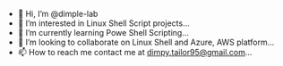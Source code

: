 - 👋 Hi, I’m @dimple-lab
- 👀 I’m interested in Linux Shell Script projects...
- 🌱 I’m currently learning Powe Shell Scripting...
- 💞️ I’m looking to collaborate on Linux Shell and Azure, AWS platform...
- 📫 How to reach me contact me at dimpy.tailor95@gmail.com...

<!---
dimple-lab/dimple-lab is a ✨ special ✨ repository because its `README.md` (this file) appears on your GitHub profile.
You can click the Preview link to take a look at your changes.
--->
